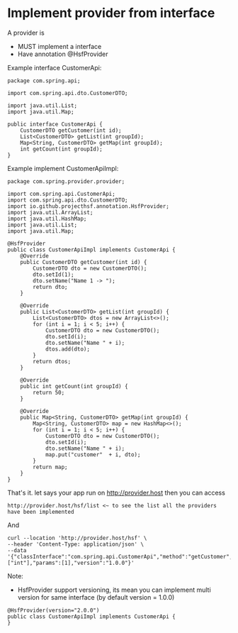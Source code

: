 # Implement provider from interface

A provider is
- MUST implement a interface
- Have annotation @HsfProvider

Example interface CustomerApi:
```
package com.spring.api;

import com.spring.api.dto.CustomerDTO;

import java.util.List;
import java.util.Map;

public interface CustomerApi {
    CustomerDTO getCustomer(int id);
    List<CustomerDTO> getList(int groupId);
    Map<String, CustomerDTO> getMap(int groupId);
    int getCount(int groupId);
}
```

Example implement CustomerApiImpl:

```
package com.spring.provider.provider;

import com.spring.api.CustomerApi;
import com.spring.api.dto.CustomerDTO;
import io.github.projecthsf.annotation.HsfProvider;
import java.util.ArrayList;
import java.util.HashMap;
import java.util.List;
import java.util.Map;

@HsfProvider
public class CustomerApiImpl implements CustomerApi {
    @Override
    public CustomerDTO getCustomer(int id) {
        CustomerDTO dto = new CustomerDTO();
        dto.setId(1);
        dto.setName("Name 1 -> ");
        return dto;
    }

    @Override
    public List<CustomerDTO> getList(int groupId) {
        List<CustomerDTO> dtos = new ArrayList<>();
        for (int i = 1; i < 5; i++) {
            CustomerDTO dto = new CustomerDTO();
            dto.setId(i);
            dto.setName("Name " + i);
            dtos.add(dto);
        }
        return dtos;
    }

    @Override
    public int getCount(int groupId) {
        return 50;
    }

    @Override
    public Map<String, CustomerDTO> getMap(int groupId) {
        Map<String, CustomerDTO> map = new HashMap<>();
        for (int i = 1; i < 5; i++) {
            CustomerDTO dto = new CustomerDTO();
            dto.setId(i);
            dto.setName("Name " + i);
            map.put("customer"  + i, dto);
        }
        return map;
    }
}

```

That's it. let says your app run on http://provider.host then you can access 
```
http://provider.host/hsf/list <~ to see the list all the providers have been implemented
```

And 
```
curl --location 'http://provider.host/hsf' \
--header 'Content-Type: application/json' \
--data '{"classInterface":"com.spring.api.CustomerApi","method":"getCustomer","paramTypes":["int"],"params":[1],"version":"1.0.0"}'
```

Note: 
- HsfProvider support versioning, its mean you can implement multi version for same interface (by default version = 1.0.0)

```
@HsfProvider(version="2.0.0")
public class CustomerApiImpl implements CustomerApi {
}
```

